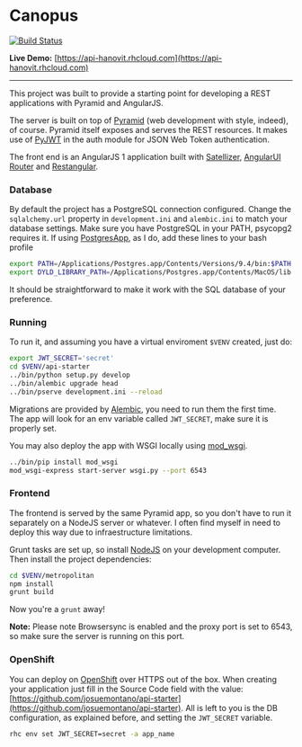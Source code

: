 # Canopus
[![Build Status](http://img.shields.io/travis/josuemontano/api-starter.svg?style=flat)](https://travis-ci.org/josuemontano/api-starter)

**Live Demo:** [https://api-hanovit.rhcloud.com](https://api-hanovit.rhcloud.com)

---

This project was built to provide a starting point for developing a REST applications with Pyramid and AngularJS.

The server is built on top of [Pyramid](http://trypyramid.com) (web development with style, indeed), of course. Pyramid itself exposes and serves the REST resources. It makes use of [PyJWT](https://github.com/jpadilla/pyjwt) in the auth module for JSON Web Token authentication.

The front end is an AngularJS 1 application built with [Satellizer](https://github.com/sahat/satellizer), [AngularUI Router](https://github.com/angular-ui/ui-router) and [Restangular](https://github.com/mgonto/restangular).

### Database

By default the project has a PostgreSQL connection configured. Change the `sqlalchemy.url` property in `development.ini` and `alembic.ini` to match your database settings. Make sure you have PostgreSQL in your PATH, psycopg2 requires it. If using [PostgresApp](http://postgresapp.com/), as I do, add these lines to your bash profile
```bash
export PATH=/Applications/Postgres.app/Contents/Versions/9.4/bin:$PATH
export DYLD_LIBRARY_PATH=/Applications/Postgres.app/Contents/MacOS/lib
```

It should be straightforward to make it work with the SQL database of your preference.

### Running
To run it, and assuming you have a virtual enviroment `$VENV` created, just do:

```bash
export JWT_SECRET='secret'
cd $VENV/api-starter
../bin/python setup.py develop
../bin/alembic upgrade head
../bin/pserve development.ini --reload
```

Migrations are provided by [Alembic](http://alembic.readthedocs.org), you need to run them the first time. The app will look for an env variable called `JWT_SECRET`, make sure it is properly set.

You may also deploy the app with WSGI locally using [mod_wsgi](https://modwsgi.readthedocs.org/en/master/).

```bash
../bin/pip install mod_wsgi
mod_wsgi-express start-server wsgi.py --port 6543
```

### Frontend

The frontend is served by the same Pyramid app, so you don't have to run it separately on a NodeJS server or whatever. I often find myself in need to deploy this way due to infraestructure limitations.

Grunt tasks are set up, so install [NodeJS](http://nodejs.org) on your development computer. Then install the project dependencies:

```bash
cd $VENV/metropolitan
npm install
grunt build
```

Now you're a `grunt` away!

**Note:** Please note Browsersync is enabled and the proxy port is set to 6543, so make sure the server is running on this port.

### OpenShift

You can deploy on [OpenShift](https://openshift.redhat.com) over HTTPS out of the box. When creating your application just fill in the Source Code field with the value: [https://github.com/josuemontano/api-starter](https://github.com/josuemontano/api-starter). All is left to you is the DB configuration, as explained before, and setting the `JWT_SECRET` variable.

```bash
rhc env set JWT_SECRET=secret -a app_name
```
